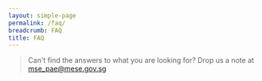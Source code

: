 ```yaml
---
layout: simple-page
permalink: /faq/
breadcrumb: FAQ
title: FAQ
---
```


> Can't find the answers to what you are looking for? Drop us a note at <mse_pae@mese.gov.sg> 


